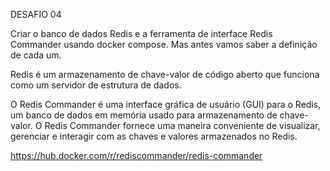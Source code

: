 DESAFIO 04

Criar o banco de dados Redis e a ferramenta de interface Redis Commander usando docker compose.
Mas antes vamos saber a definição de cada um.

Redis é um armazenamento de chave-valor de código aberto que funciona como um servidor de estrutura de dados.

O Redis Commander é uma interface gráfica de usuário (GUI) para o Redis, um banco de dados em memória usado para armazenamento de chave-valor. O Redis Commander fornece uma maneira conveniente de visualizar, gerenciar e interagir com as chaves e valores armazenados no Redis.

https://hub.docker.com/r/rediscommander/redis-commander
